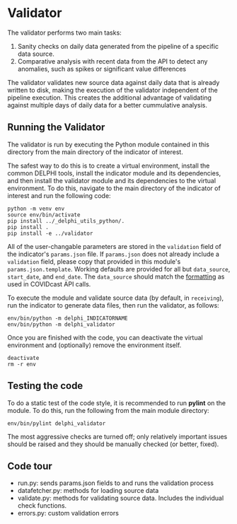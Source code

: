 # Validator

The validator performs two main tasks:
1) Sanity checks on daily data generated from the pipeline of a specific data
   source.
2) Comparative analysis with recent data from the API
   to detect any anomalies, such as spikes or significant value differences

The validator validates new source data against daily data that is already written to disk,
making the execution of the validator independent of the pipeline execution.
This creates the additional advantage of validating against multiple
days of daily data for a better cummulative analysis.


## Running the Validator

The validator is run by executing the Python module contained in this
directory from the main directory of the indicator of interest.

The safest way to do this is to create a virtual environment,
install the common DELPHI tools, install the indicator module and its
dependencies, and then install the validator module and its
dependencies to the virtual environment. To do this, navigate to the main directory of the indicator of interest and run the following code:

```
python -m venv env
source env/bin/activate
pip install ../_delphi_utils_python/.
pip install .
pip install -e ../validator
```

All of the user-changable parameters are stored in the `validation` field of the indicator's `params.json` file. If `params.json` does not already include a `validation` field, please copy that provided in this module's `params.json.template`. Working defaults are provided for all but `data_source`, `start_date`, and `end_date`. The `data_source` should match the [formatting](https://cmu-delphi.github.io/delphi-epidata/api/covidcast_signals.html) as used in COVIDcast API calls.

To execute
the module and validate source data (by default, in `receiving`), run the indicator to generate data files, then run
the validator, as follows:

```
env/bin/python -m delphi_INDICATORNAME
env/bin/python -m delphi_validator
```

Once you are finished with the code, you can deactivate the virtual environment
and (optionally) remove the environment itself.

```
deactivate
rm -r env
```

## Testing the code

To do a static test of the code style, it is recommended to run **pylint** on
the module. To do this, run the following from the main module directory:

```
env/bin/pylint delphi_validator
```

The most aggressive checks are turned off; only relatively important issues
should be raised and they should be manually checked (or better, fixed).

## Code tour

* run.py: sends params.json fields to and runs the validation process
* datafetcher.py: methods for loading source data
* validate.py: methods for validating source data. Includes the individual check functions.
* errors.py: custom validation errors
